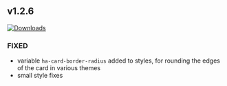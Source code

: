 ## v1.2.6
[![Downloads](https://img.shields.io/github/downloads/artem-sedykh/mini-climate-card/v1.2.6/total.svg)](https://github.com/artem-sedykh/mini-climate-card/releases/tag/v1.2.6)

### FIXED
- variable `ha-card-border-radius` added to styles, for rounding the edges of the card in various themes
- small style fixes
